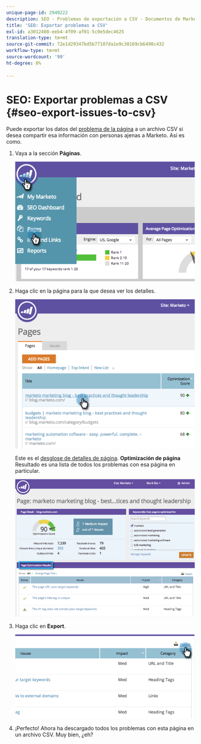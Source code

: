 ```yaml
---
unique-page-id: 2949222
description: SEO - Problemas de exportación a CSV - Documentos de Marketo - Documentación del producto
title: 'SEO: Exportar problemas a CSV'
exl-id: a3012408-eeb4-4f09-af01-5c0e5dec4625
translation-type: tm+mt
source-git-commit: 72e1d29347bd5b77107da1e9c30169cb6490c432
workflow-type: tm+mt
source-wordcount: '99'
ht-degree: 0%

---
```


# SEO: Exportar problemas a CSV {#seo-export-issues-to-csv}

Puede exportar los datos del [problema de la página](/help/marketo/product-docs/additional-apps/seo/pages/seo-understanding-pages.md) a un archivo CSV si desea compartir esa información con personas ajenas a Marketo. Así es como.

1. Vaya a la sección **Páginas**.

   ![](assets/image2014-9-18-13-3a16-3a5.png)

1. Haga clic en la página para la que desea ver los detalles.

   ![](assets/image2014-9-18-13-3a16-3a8.png)

   Este es el [desglose de detalles de página](/help/marketo/product-docs/additional-apps/seo/pages/seo-using-the-page-detail-drill-down.md). **Optimización de página** Resultado es una lista de todos los problemas con esa página en particular.

   ![](assets/image2014-9-18-13-3a16-3a12.png)

1. Haga clic en **Export**.

   ![](assets/image2014-9-18-13-3a16-3a39.png)

1. ¡Perfecto! Ahora ha descargado todos los problemas con esta página en un archivo CSV. Muy bien, ¿eh?
